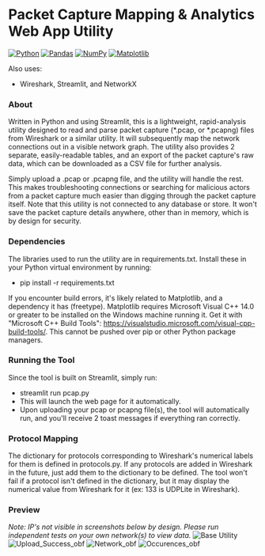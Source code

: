 # Packet Capture Mapping & Analytics Web App Utility

[![Python](https://img.shields.io/badge/Python-3776AB?logo=python&logoColor=fff)](#) [![Pandas](https://img.shields.io/badge/Pandas-150458?logo=pandas&logoColor=fff)](#) [![NumPy](https://img.shields.io/badge/NumPy-4DABCF?logo=numpy&logoColor=fff)](#) [![Matplotlib](https://custom-icon-badges.demolab.com/badge/Matplotlib-71D291?logo=matplotlib&logoColor=fff)](#)

Also uses:
+ Wireshark, Streamlit, and NetworkX


### About
Written in Python and using Streamlit, this is a lightweight, rapid-analysis utility designed to read and parse packet capture (*.pcap, or *.pcapng) files from Wireshark or a similar utility. It will subsequently map the network connections out in a visible network graph. The utility also provides 2 separate, easily-readable tables, and an export of the packet capture's raw data, which can be downloaded as a CSV file for further analysis.

Simply upload a .pcap or .pcapng file, and the utility will handle the rest. This makes troubleshooting connections or searching for malicious actors from a packet capture much easier than digging through the packet capture itself. Note that this utility is not connected to any database or store. It won't save the packet capture details anywhere, other than in memory, which is by design for security.


### Dependencies
The libraries used to run the utility are in requirements.txt. Install these in your Python virtual environment by running:
+ pip install -r requirements.txt

If you encounter build errors, it's likely related to Matplotlib, and a dependency it has (freetype). Matplotlib requires Microsoft Visual C++ 14.0 or greater to be installed on the Windows machine running it. 
Get it with "Microsoft C++ Build Tools": 
https://visualstudio.microsoft.com/visual-cpp-build-tools/. This cannot be pushed over pip or other Python package managers.


### Running the Tool
Since the tool is built on Streamlit, simply run:
+ streamlit run pcap.py
+ This will launch the web page for it automatically.
+ Upon uploading your pcap or pcapng file(s), the tool will automatically run, and you'll receive 2 toast messages if everything ran correctly.


### Protocol Mapping
The dictionary for protocols corresponding to Wireshark's numerical labels for them is defined in protocols.py. If any protocols are added in Wireshark in the future, just add them to the dictionary to be defined. The tool won't fail if a protocol isn't defined in the dictionary, but it may display the numerical value from Wireshark for it (ex: 133 is UDPLite in Wireshark).


### Preview
_Note: IP's not visible in screenshots below by design. Please run independent tests on your own network(s) to view data._
![Base Utility](https://github.com/user-attachments/assets/bb27c35f-de92-4db6-8cf8-ce626e3251bb)
![Upload_Success_obf](https://github.com/user-attachments/assets/992090d8-6707-4a3e-84ac-5714bbbd8ebf)
![Network_obf](https://github.com/user-attachments/assets/b2aec340-1ec3-4492-9cf1-9870c6965482)
![Occurences_obf](https://github.com/user-attachments/assets/89e20375-4e46-411f-b5bd-e2b32f5033a1)
